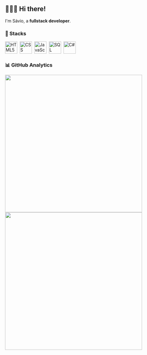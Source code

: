 ## 👨🏻‍💻 Hi there! 

I'm Sávio, a **fullstack developer**.

### :hammer: Stacks

<img width="40em" src="https://pics.freeicons.io/uploads/icons/png/8804286661557996995-512.png" alt="HTML5">&nbsp;
<img width="40em" src="https://pics.freeicons.io/uploads/icons/png/632690741557997006-512.png" alt="CSS">&nbsp;
<img width="40em" src="https://pics.freeicons.io/uploads/icons/png/21088442871540553614-512.png" alt="JavaScript">&nbsp;
<img width="40em" src="https://cdn-icons-png.flaticon.com/512/5968/5968364.png" alt="SQL Server">&nbsp;
<img width="40em" src="https://cdn-icons-png.flaticon.com/512/6132/6132221.png" alt="C#">&nbsp;

### :bar_chart: GitHub Analytics

<img width="450em" src="https://github-readme-stats.vercel.app/api?username=saviotomazb&show_icons=true&theme=dracula"/> <img width="450em" src="https://github-readme-stats.vercel.app/api/top-langs/?username=saviotomazb&hide_progress=true&theme=dracula"/>
